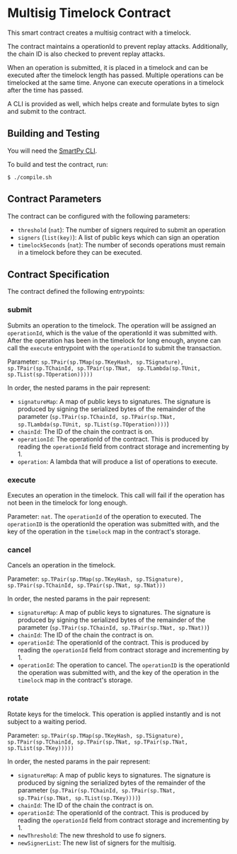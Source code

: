 # Multisig Timelock Contract

This smart contract creates a multisig contract with a timelock. 

The contract maintains a operationId to prevent replay attacks. Additionally, the chain ID is also checked to prevent replay attacks. 

When an operation is submitted, it is placed in a timelock and can be executed after the timelock length has passed. Multiple operations can be timelocked at the same time. Anyone can execute operations in a timelock after the time has passed.

A CLI is provided as well, which helps create and formulate bytes to sign and submit to the contract.

## Building and Testing

You will need the [SmartPy CLI](https://smartpy.io).

To build and test the contract, run:
```
$ ./compile.sh
```

## Contract Parameters

The contract can be configured with the following parameters:
- `threshold` (`nat`): The number of signers required to submit an operation
- `signers` (`list(key)`): A list of public keys which can sign an operation
- `timelockSeconds` (`nat`): The number of seconds operations must remain in a timelock before they can be executed. 

## Contract Specification

The contract defined the following entrypoints:

### submit

Submits an operation to the timelock. The operation will be assigned an `operationId`, which is the value of the operationId it was submitted with. After the operation has been in the timelock for long enough, anyone can call the `execute` entrypoint with the `operationId` to submit the transaction.

Parameter: `sp.TPair(sp.TMap(sp.TKeyHash, sp.TSignature), sp.TPair(sp.TChainId, sp.TPair(sp.TNat,  sp.TLambda(sp.TUnit, sp.TList(sp.TOperation)))))`

In order, the nested params in the pair represent:
- `signatureMap`: A map of public keys to signatures. The signature is produced by signing the serialized bytes of the remainder of the parameter (`sp.TPair(sp.TChainId, sp.TPair(sp.TNat,  sp.TLambda(sp.TUnit, sp.TList(sp.TOperation))))`)
- `chainId`: The ID of the chain the contract is on.
- `operationId`: The operationId of the contract. This is produced by reading the `operationId` field from contract storage and incrementing by 1.
- `operation`: A lambda that will produce a list of operations to execute.

### execute

Executes an operation in the timelock. This call will fail if the operation has not been in the timelock for long enough.

Parameter: `nat`. The `operationId` of the operation to executed. The `operationID` is the operationId the operation was submitted with, and the key of the operation in the `timelock` map in the contract's storage.

### cancel

Cancels an operation in the timelock.

Parameter: `sp.TPair(sp.TMap(sp.TKeyHash, sp.TSignature), sp.TPair(sp.TChainId, sp.TPair(sp.TNat, sp.TNat)))`

In order, the nested params in the pair represent:
- `signatureMap`: A map of public keys to signatures. The signature is produced by signing the serialized bytes of the remainder of the parameter (`sp.TPair(sp.TChainId, sp.TPair(sp.TNat, sp.TNat))`)
- `chainId`: The ID of the chain the contract is on.
- `operationId`: The operationId of the contract. This is produced by reading the `operationId` field from contract storage and incrementing by 1.
- `operationId`: The operation to cancel. The `operationID` is the operationId the operation was submitted with, and the key of the operation in the `timelock` map in the contract's storage.

### rotate

Rotate keys for the timelock. This operation is applied instantly and is not subject to a waiting period.

Parameter: `sp.TPair(sp.TMap(sp.TKeyHash, sp.TSignature), sp.TPair(sp.TChainId, sp.TPair(sp.TNat, sp.TPair(sp.TNat, sp.TList(sp.TKey)))))`

In order, the nested params in the pair represent:
- `signatureMap`: A map of public keys to signatures. The signature is produced by signing the serialized bytes of the remainder of the parameter (`sp.TPair(sp.TChainId, sp.TPair(sp.TNat, sp.TPair(sp.TNat, sp.TList(sp.TKey))))`)
- `chainId`: The ID of the chain the contract is on.
- `operationId`: The operationId of the contract. This is produced by reading the `operationId` field from contract storage and incrementing by 1.
- `newThreshold`: The new threshold to use fo signers.
- `newSignerList`: The new list of signers for the multisig.

